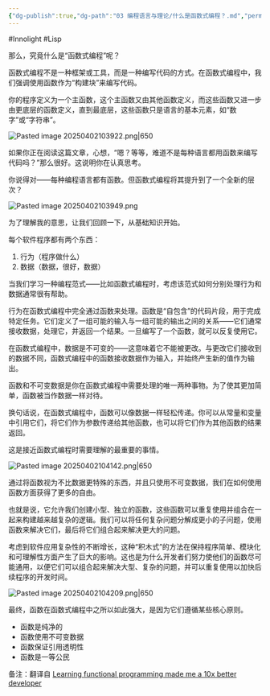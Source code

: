 ```yaml
---
{"dg-publish":true,"dg-path":"03 编程语言与理论/什么是函数式编程？.md","permalink":"/03 编程语言与理论/什么是函数式编程？/","created":"2025-04-02T10:38:40.442+08:00","updated":"2025-10-24T09:49:15.472+08:00"}
---
```


#Innolight #Lisp 

那么，究竟什么是“函数式编程”呢？

函数式编程不是一种框架或工具，而是一种编写代码的方式。在函数式编程中，我们强调使用函数作为“构建块”来编写代码。

你的程序定义为一个主函数，这个主函数又由其他函数定义，而这些函数又进一步由更底层的函数定义，直到最底层，这些函数只是语言的基本元素，如“数字”或“字符串”。

![Pasted image 20250402103922.png|650](/img/user/0.Asset/resource/Pasted%20image%2020250402103922.png)

如果你正在阅读这篇文章，心想，“嗯？等等，难道不是每种语言都用函数来编写代码吗？”那么很好。这说明你在认真思考。

你说得对——每种编程语言都有函数。但函数式编程将其提升到了一个全新的层次？

![Pasted image 20250402103949.png](/img/user/0.Asset/resource/Pasted%20image%2020250402103949.png)

为了理解我的意思，让我们回顾一下，从基础知识开始。

每个软件程序都有两个东西：

1. 行为（程序做什么）
2. 数据（数据，很好，数据）

当我们学习一种编程范式——比如函数式编程时，考虑该范式如何分别处理行为和数据通常很有帮助。

行为在函数式编程中完全通过函数来处理。函数是“自包含”的代码片段，用于完成特定任务。它们定义了一组可能的输入与一组可能的输出之间的关系——它们通常接收数据，处理它，并返回一个结果。一旦编写了一个函数，就可以反复使用它。

在函数式编程中，数据是不可变的——这意味着它不能被更改。与更改它们接收到的数据不同，函数式编程中的函数接收数据作为输入，并始终产生新的值作为输出。

函数和不可变数据是你在函数式编程中需要处理的唯一两种事物。为了使其更加简单，函数被当作数据一样对待。

换句话说，在函数式编程中，函数可以像数据一样轻松传递。你可以从常量和变量中引用它们，将它们作为参数传递给其他函数，也可以将它们作为其他函数的结果返回。

这是接近函数式编程时需要理解的最重要的事情。

![Pasted image 20250402104142.png|650](/img/user/0.Asset/resource/Pasted%20image%2020250402104142.png)

通过将函数视为不比数据更特殊的东西，并且只使用不可变数据，我们在如何使用函数方面获得了更多的自由。

也就是说，它允许我们创建小型、独立的函数，这些函数可以重复使用并组合在一起来构建越来越复杂的逻辑。我们可以将任何复杂问题分解成更小的子问题，使用函数来解决它们，最后将它们组合起来解决更大的问题。

考虑到软件应用复杂性的不断增长，这种“积木式”的方法在保持程序简单、模块化和可理解性方面产生了巨大的影响。这也是为什么开发者们努力使他们的函数尽可能通用，以便它们可以组合起来解决大型、复杂的问题，并可以重复使用以加快后续程序的开发时间。

![Pasted image 20250402104209.png|650](/img/user/0.Asset/resource/Pasted%20image%2020250402104209.png)

最终，函数在函数式编程中之所以如此强大，是因为它们遵循某些核心原则。

- 函数是纯净的
- 函数使用不可变数据
- 函数保证引用透明性
- 函数是一等公民

备注：翻译自 [Learning functional programming made me a 10x better developer](https://www.freecodecamp.org/news/learn-the-fundamentals-of-functional-programming/)